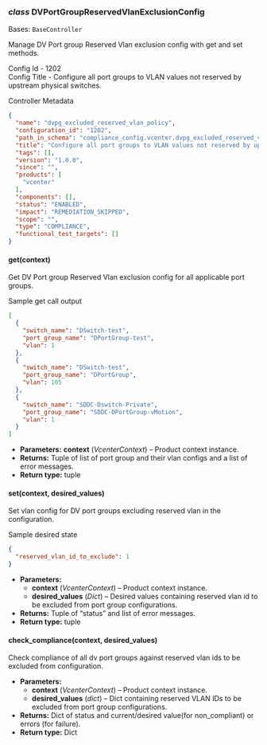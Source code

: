 ### *class* DVPortGroupReservedVlanExclusionConfig

Bases: `BaseController`

Manage DV Port group Reserved Vlan exclusion config with get and set methods.

Config Id - 1202
<br/>
Config Title - Configure all port groups to VLAN values not reserved by upstream physical switches.
<br/>

Controller Metadata
```json
{
  "name": "dvpg_excluded_reserved_vlan_policy",
  "configuration_id": "1202",
  "path_in_schema": "compliance_config.vcenter.dvpg_excluded_reserved_vlan_policy",
  "title": "Configure all port groups to VLAN values not reserved by upstream physical switches.",
  "tags": [],
  "version": "1.0.0",
  "since": "",
  "products": [
    "vcenter"
  ],
  "components": [],
  "status": "ENABLED",
  "impact": "REMEDIATION_SKIPPED",
  "scope": "",
  "type": "COMPLIANCE",
  "functional_test_targets": []
}
```

#### get(context)

Get DV Port group Reserved Vlan exclusion config for all applicable port groups.

Sample get call output
<br/>
```json
[
  {
    "switch_name": "DSwitch-test",
    "port_group_name": "DPortGroup-test",
    "vlan": 1
  },
  {
    "switch_name": "DSwitch-test",
    "port_group_name": "DPortGroup",
    "vlan": 105
  },
  {
    "switch_name": "SDDC-Dswitch-Private",
    "port_group_name": "SDDC-DPortGroup-vMotion",
    "vlan": 1
  }
]
```

* **Parameters:**
  **context** (*VcenterContext*) – Product context instance.
* **Returns:**
  Tuple of list of port group and their vlan configs and a list of error messages.
* **Return type:**
  tuple

#### set(context, desired_values)

Set vlan config for DV port groups excluding reserved vlan in the configuration.

Sample desired state
<br/>
```json
{
  "reserved_vlan_id_to_exclude": 1
}
```

* **Parameters:**
  * **context** (*VcenterContext*) – Product context instance.
  * **desired_values** (*Dict*) – Desired values containing reserved vlan id to be excluded from port group configurations.
* **Returns:**
  Tuple of “status” and list of error messages.
* **Return type:**
  tuple

#### check_compliance(context, desired_values)

Check compliance of all dv port groups against reserved vlan ids to be excluded from configuration.

* **Parameters:**
  * **context** (*VcenterContext*) – Product context instance.
  * **desired_values** (*dict*) – Dict containing reserved VLAN IDs to be excluded from port group configurations.
* **Returns:**
  Dict of status and current/desired value(for non_compliant) or errors (for failure).
* **Return type:**
  Dict
